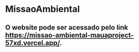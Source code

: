 # MissaoAmbiental

<h2>O website pode ser acessado pelo link <a href="https://missao-ambiental-mauaproject-57xd.vercel.app/">https://missao-ambiental-mauaproject-57xd.vercel.app/</a>.</h2>
